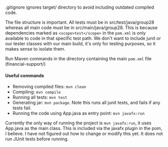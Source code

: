 .gitignore ignores target/ directory to avoid including outdated compiled code.

The file structure is important. All tests must be in src/test/java/group28 whereas all main code must be in src/main/java/group28. This is because dependencies marked as `<scope>test</scope>` in the `pom.xml` is only available to code in that specific test path. We don't want to include junit or our tester classes with our main build, it's only for testing purposes, so it makes sense to isolate them.

Run Maven commands in the directory containing the main `pom.xml` file (financial-support/)
#### Useful commands
- Removing compiled files: `mvn clean`
- Compiling: `mvn compile`
- Running all tests: `mvn test`
- Generating jar: `mvn package`. Note this runs all junit tests, and fails if any tests fail.
- Running the code using App.java as entry point: `mvn javafx:run`

Currently the only way of running the project is `mvn javafx:run`, it uses App.java as the main class. This is included via the javafx plugin in the pom, I believe. I have not figured out how to change or modify this yet. It does not run JUnit tests before running.